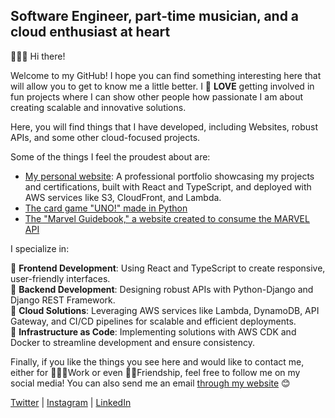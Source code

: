 ## Software Engineer, part-time musician, and a cloud enthusiast at heart  
🙋🏻‍♂️ Hi there!  

Welcome to my GitHub! I hope you can find something interesting here that will allow you to get to know me a little better. I 💙 **LOVE** getting involved in fun projects where I can show other people how passionate I am about creating scalable and innovative solutions.  

Here, you will find things that I have developed, including Websites, robust APIs, and some other cloud-focused projects.  

Some of the things I feel the proudest about are:  

- [My personal website](https://github.com/arnaldo10cisne/arnaldo10cisne.github.io): A professional portfolio showcasing my projects and certifications, built with React and TypeScript, and deployed with AWS services like S3, CloudFront, and Lambda.  
- [The card game "UNO!" made in Python](https://github.com/arnaldo10cisne/UNO-in-python-terminal)  
- [The "Marvel Guidebook," a website created to consume the MARVEL API](https://github.com/arnaldo10cisne/MARVEL_API_PROJECT)  

I specialize in:  

🔹 **Frontend Development**: Using React and TypeScript to create responsive, user-friendly interfaces.  
🔹 **Backend Development**: Designing robust APIs with Python-Django and Django REST Framework.  
🔹 **Cloud Solutions**: Leveraging AWS services like Lambda, DynamoDB, API Gateway, and CI/CD pipelines for scalable and efficient deployments.  
🔹 **Infrastructure as Code**: Implementing solutions with AWS CDK and Docker to streamline development and ensure consistency.  

Finally, if you like the things you see here and would like to contact me, either for 👨🏻‍💼Work or even 🙌🏻Friendship, feel free to follow me on my social media! You can also send me an email [through my website](https://www.arnaldocisneros.com/contact) 😊  

[Twitter](https://twitter.com/arnaldo10cisne) | [Instagram](https://www.instagram.com/arnaldo10cisne/) | [LinkedIn](https://www.linkedin.com/in/arnaldo10cisne/)  
